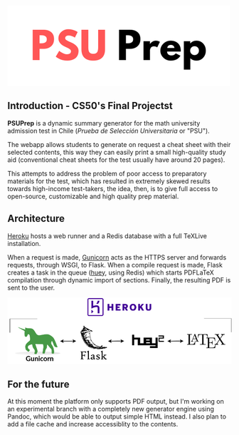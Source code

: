 ![PSUPrep](/static/logo.png)

## Introduction - CS50's Final Projectst
**PSUPrep** is a dynamic summary generator for the math university admission test in Chile (*Prueba de Selección Universitaria* or "PSU"). 

The webapp allows students to generate on request a cheat sheet with their selected contents, this way they can easily print a small high-quality study aid (conventional cheat sheets for the test usually have around 20 pages).

This attempts to address the problem of poor access to preparatory materials for the test, which has resulted in extremely skewed results towards high-income test-takers, the idea, then, is to give full access to open-source, customizable and high quality prep material.

## Architecture
[Heroku](https://psuprep.herokuapp.com/) hosts a web runner and a Redis database with a full TeXLive installation.

When a request is made, [Gunicorn](https://gunicorn.org/) acts as the HTTPS server and forwards requests, through WSGI, to Flask. When a compile request is made, Flask creates a task in the queue ([huey](https://github.com/coleifer/huey), using Redis) which starts PDFLaTeX compilation through dynamic import of sections. Finally, the resulting PDF is sent to the user. 


![Architecture](/static/arch.png)

## For the future
At this moment the platform only supports PDF output, but I'm working on an experimental branch with a completely new generator engine using Pandoc, which would be able to output simple HTML instead. I also plan to add a file cache and increase accessiblity to the contents.
